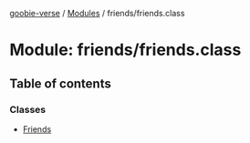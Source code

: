[goobie-verse](../README.md) / [Modules](../modules.md) / friends/friends.class

# Module: friends/friends.class

## Table of contents

### Classes

- [Friends](../classes/friends_friends_class.Friends.md)
